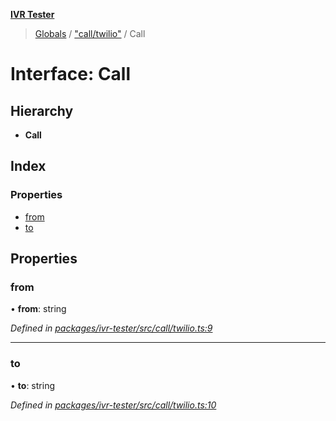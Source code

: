 **[IVR Tester](../README.md)**

> [Globals](../README.md) / ["call/twilio"](../modules/_call_twilio_.md) / Call

# Interface: Call

## Hierarchy

* **Call**

## Index

### Properties

* [from](_call_twilio_.call.md#from)
* [to](_call_twilio_.call.md#to)

## Properties

### from

•  **from**: string

*Defined in [packages/ivr-tester/src/call/twilio.ts:9](https://github.com/SketchingDev/ivr-tester/blob/d4b858b/packages/ivr-tester/src/call/twilio.ts#L9)*

___

### to

•  **to**: string

*Defined in [packages/ivr-tester/src/call/twilio.ts:10](https://github.com/SketchingDev/ivr-tester/blob/d4b858b/packages/ivr-tester/src/call/twilio.ts#L10)*
